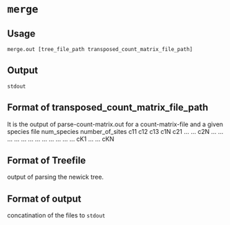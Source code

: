 # `merge`

## Usage 
```
merge.out [tree_file_path transposed_count_matrix_file_path]
```

## Output
`stdout`

## Format of transposed_count_matrix_file_path
It is the output of parse-count-matrix.out for a count-matrix-file and a given species file
num_species number_of_sites
c11        c12       c13          c1N
c21        ...       ...          c2N 
...        ...       ...          ...
...        ...       ...          ...
...        ...       ...          ...
cK1        ...       ...          cKN 



## Format of Treefile
output of parsing the newick tree.

## Format of output 
concatination of the files to `stdout`
